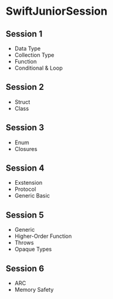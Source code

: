 # SwiftJuniorSession

## Session 1
- Data Type
- Collection Type
- Function
- Conditional & Loop

## Session 2
- Struct
- Class

## Session 3
- Enum
- Closures

## Session 4
- Exstension
- Protocol
- Generic Basic

## Session 5
- Generic
- Higher-Order Function
- Throws
- Opaque Types

## Session 6
- ARC
- Memory Safety
